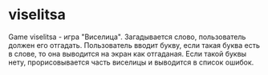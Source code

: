 # viselitsa
Game viselitsa - игра "Виселица".
Загадывается слово, пользователь должен его отгадать.
Пользователь вводит букву, если такая буква есть в слове, то она выводится на экран как отгаданая.
Если такой буквы нету, прорисовывается часть виселицы и выводится в список ошибок.
